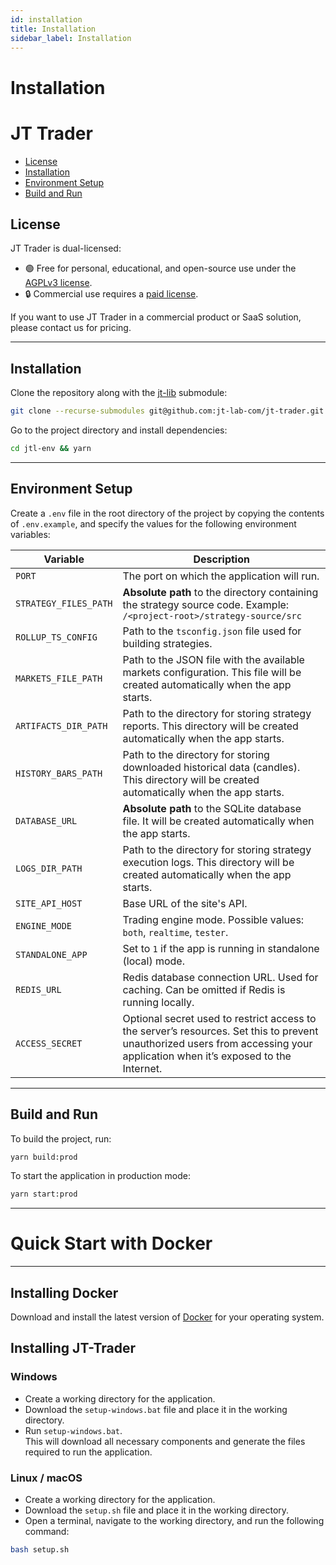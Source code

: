 ```yaml
---
id: installation
title: Installation
sidebar_label: Installation
---
```


# Installation

# JT Trader

<!-- TOC -->
* [License](#license)
* [Installation](#installation)
* [Environment Setup](#environment-setup)
* [Build and Run](#build-and-run)
<!-- TOC -->

## License

JT Trader is dual-licensed:

- 🟢 Free for personal, educational, and open-source use under the [AGPLv3 license](LICENSE).
- 🔒 Commercial use requires a [paid license](am@jt-lab.com).

If you want to use JT Trader in a commercial product or SaaS solution, please contact us for pricing.


___

## Installation

Clone the repository along with the [jt-lib](https://github.com/xsystems8/jt-lib) submodule:

```bash
git clone --recurse-submodules git@github.com:jt-lab-com/jt-trader.git
```

Go to the project directory and install dependencies:

```bash
cd jtl-env && yarn
```

---

## Environment Setup

Create a `.env` file in the root directory of the project by copying the contents of `.env.example`, and specify the values for the following environment variables:

| Variable              | Description                                                                                                                                                                  |
|-----------------------|------------------------------------------------------------------------------------------------------------------------------------------------------------------------------|
| `PORT`                | The port on which the application will run.                                                                                                                                  |
| `STRATEGY_FILES_PATH` | **Absolute path** to the directory containing the strategy source code. Example: `/<project-root>/strategy-source/src`                                                       |
| `ROLLUP_TS_CONFIG`    | Path to the `tsconfig.json` file used for building strategies.                                                                                                               |
| `MARKETS_FILE_PATH`   | Path to the JSON file with the available markets configuration. This file will be created automatically when the app starts.                                                 |
| `ARTIFACTS_DIR_PATH`  | Path to the directory for storing strategy reports. This directory will be created automatically when the app starts.                                                        |
| `HISTORY_BARS_PATH`   | Path to the directory for storing downloaded historical data (candles). This directory will be created automatically when the app starts.                                    |
| `DATABASE_URL`        | **Absolute path** to the SQLite database file. It will be created automatically when the app starts.                                                                         |
| `LOGS_DIR_PATH`       | Path to the directory for storing strategy execution logs. This directory will be created automatically when the app starts.                                                 |
| `SITE_API_HOST`       | Base URL of the site's API.                                                                                                                                                  |
| `ENGINE_MODE`         | Trading engine mode. Possible values: `both`, `realtime`, `tester`.                                                                                                          |
| `STANDALONE_APP`      | Set to `1` if the app is running in standalone (local) mode.                                                                                                                 |
| `REDIS_URL`           | Redis database connection URL. Used for caching. Can be omitted if Redis is running locally.                                                                                 |
| `ACCESS_SECRET`       | Optional secret used to restrict access to the server’s resources. Set this to prevent unauthorized users from accessing your application when it’s exposed to the Internet. |

---

## Build and Run

To build the project, run:

```bash
yarn build:prod
```

To start the application in production mode:

```bash
yarn start:prod
```

---

# Quick Start with Docker
___

## Installing Docker

Download and install the latest version of [Docker](https://www.docker.com/) for your operating system.

## Installing JT-Trader

### Windows

* Create a working directory for the application.
* Download the `setup-windows.bat` file and place it in the working directory.
* Run `setup-windows.bat`.  
   This will download all necessary components and generate the files required to run the application.

### Linux / macOS

* Create a working directory for the application.
* Download the `setup.sh` file and place it in the working directory.
* Open a terminal, navigate to the working directory, and run the following command:
```bash
bash setup.sh
```

